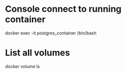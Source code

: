# Console connect to running container
  docker exec -it postgres_container /bin/bash

# List all volumes
  docker volume ls
